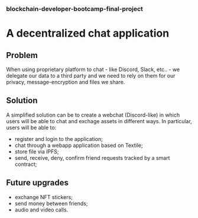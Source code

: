 ### blockchain-developer-bootcamp-final-project

# A decentralized chat application


## Problem 
When using proprietary platform to chat - like Discord, Slack, etc.. - we delegate our data to a third party and we need to rely on them for our privacy, message-encryption and files we share.

## Solution
A simplified solution can be to create a webchat (Discord-like) in which users will be able to chat and exchage assets in different ways. In particular, users will be able to:
- register and login to the application;
- chat through a webapp application based on Textile;
- store file via IPFS;
- send, receive, deny, confirm friend requests tracked by a smart contract;

## Future upgrades
- exchange NFT stickers;
- send money between friends;
- audio and video calls.
